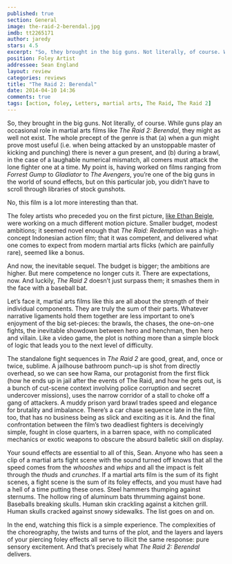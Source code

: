 ```yaml
---
published: true
section: General
image: the-raid-2-berendal.jpg
imdb: tt2265171
author: jaredy
stars: 4.5
excerpt: "So, they brought in the big guns. Not literally, of course. While guns play an occasional role in martial arts films like The Raid 2: Berendal, they might as well not exist."
position: Foley Artist
addressee: Sean England
layout: review
categories: reviews
title: "The Raid 2: Berendal"
date: 2014-04-10 14:36
comments: true
tags: [action, foley, Letters, martial arts, The Raid, The Raid 2]
---
```

<p>So, they brought in the big guns. Not literally, of course. While guns play an occasional role in martial arts films like <em>The Raid 2: Berendal</em>, they might as well not exist. The whole precept of the genre is that (a) when a gun might prove most useful (i.e. when being attacked by an unstoppable master of kicking and punching) there is never a gun present, and (b) during a brawl, in the case of a laughable numerical mismatch, all comers must attack the lone fighter one at a time. My point is, having worked on films ranging from <em>Forrest</em> <em>Gump</em> to <em>Gladiator</em> to <em>The Avengers</em>, you&rsquo;re one of the big guns in the world of sound effects, but on this particular job, you didn&rsquo;t have to scroll through libraries of stock gunshots.</p>
<p>No, this film is a lot more interesting than that.</p>
<p>The foley artists who preceded you on the first picture, <a href="/content/2012/3/16/sxsw-postcard-the-raid-redemption.html">like Ethan Beigle</a>, were working on a much different motion picture. Smaller budget, modest ambitions; it seemed novel enough that <em>The Raid: Redemption</em> was a high-concept Indonesian action film; that it was competent, and delivered what one comes to expect from modern martial arts flicks (which are painfully rare), seemed like a bonus.</p>
<p>And now, the inevitable sequel. The budget is bigger; the ambitions are higher. But mere competence no longer cuts it. There are expectations, now. And luckily, <em>The Raid 2</em> doesn&rsquo;t just surpass them; it smashes them in the face with a baseball bat.</p>
<p>Let&rsquo;s face it, martial arts films like this are all about the strength of their individual components. They are truly the sum of their parts. Whatever narrative ligaments hold them together are less important to one&rsquo;s enjoyment of the big set-pieces: the brawls, the chases, the one-on-one fights, the inevitable showdown between hero and henchman, then hero and villain. Like a video game, the plot is nothing more than a simple block of logic that leads you to the next level of difficulty.</p>
<p>The standalone fight sequences in <em>The Raid 2</em> are good, great, and, once or twice, sublime. A jailhouse bathroom punch-up is shot from directly overhead, so we can see how Rama, our protagonist from the first flick (how he ends up in jail after the events of The Raid, and how he gets out, is a bunch of cut-scene context involving police corruption and secret undercover missions), uses the narrow corridor of a stall to choke off a gang of attackers. A muddy prison yard brawl trades speed and elegance for brutality and imbalance. There&rsquo;s a car chase sequence late in the film, too, that has no business being as slick and exciting as it is. And the final confrontation between the film&rsquo;s two deadliest fighters is deceivingly simple, fought in close quarters, in a barren space, with no complicated mechanics or exotic weapons to obscure the absurd balletic skill on display.</p>
<p>Your sound effects are essential to all of this, Sean. Anyone who has seen a clip of a martial arts fight scene with the sound turned off knows that all the speed comes from the <em>whooshes</em> and <em>whips</em> and all the impact is felt through the <em>thuds</em> and <em>crunches</em>. If a martial arts film is the sum of its fight scenes, a fight scene is the sum of its foley effects, and you must have had a hell of a time putting these ones. Steel hammers thumping against sternums. The hollow ring of aluminum bats thrumming against bone. Baseballs breaking skulls. Human skin crackling against a kitchen grill. Human skulls cracked against snowy sidewalks. The list goes on and on.</p>
<p>In the end, watching this flick is a simple experience. The complexities of the choreography, the twists and turns of the plot, and the layers and layers of your piercing foley effects all serve to illicit the same response: pure sensory excitement. And that&rsquo;s precisely what <em>The Raid 2: Berendal </em>delivers.</p>
